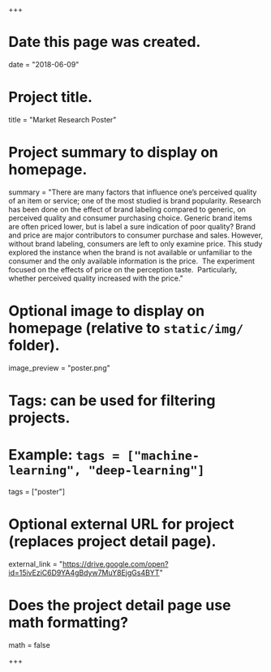 +++
# Date this page was created.
date = "2018-06-09"

# Project title.
title = "Market Research Poster"

# Project summary to display on homepage.
summary = "There are many factors that influence one&rsquo;s perceived quality of an item or service; one of the most studied is brand popularity. Research has been done on the effect of brand labeling compared to generic, on perceived quality and consumer purchasing choice. Generic brand items are often priced lower, but is label a sure indication of poor quality? Brand and price are major contributors to consumer purchase and sales. However, without brand labeling, consumers are left to only examine price. This study explored the instance when the brand is not available or unfamiliar to the consumer and the only available information is the price. &nbsp;The experiment focused on the effects of price on the perception taste. &nbsp;Particularly, whether perceived quality increased with the price."

# Optional image to display on homepage (relative to `static/img/` folder).
image_preview = "poster.png"

# Tags: can be used for filtering projects.
# Example: `tags = ["machine-learning", "deep-learning"]`
tags = ["poster"]

# Optional external URL for project (replaces project detail page).
external_link = "https://drive.google.com/open?id=15ivEziC6D9YA4gBdyw7MuY8EjgGs4BYT"

# Does the project detail page use math formatting?
math = false

+++

